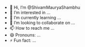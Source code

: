 - 👋 Hi, I’m @ShivamMauryaShambhu
- 👀 I’m interested in ...
- 🌱 I’m currently learning ...
- 💞️ I’m looking to collaborate on ...
- 📫 How to reach me ...
- 😄 Pronouns: ...
- ⚡ Fun fact: ...

<!---
ShivamMauryaShambhu/ShivamMauryaShambhu is a ✨ special ✨ repository because its `README.md` (this file) appears on your GitHub profile.
You can click the Preview link to take a look at your changes.
--->
